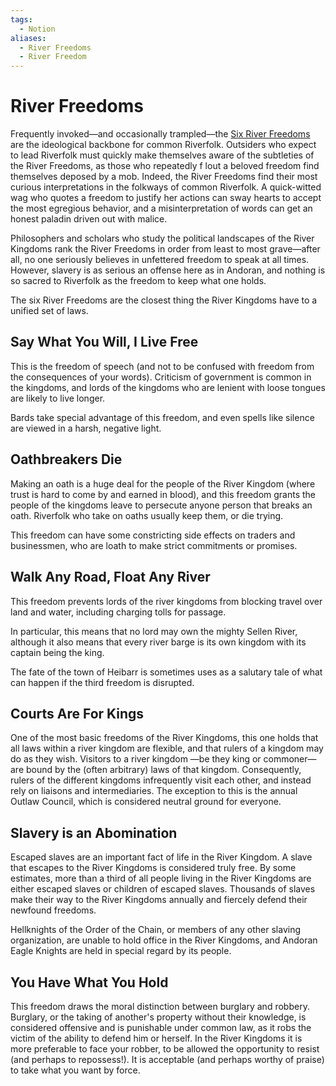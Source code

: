 ```yaml
---
tags:
  - Notion
aliases:
  - River Freedoms
  - River Freedom
---
```

# River Freedoms
Frequently invoked—and occasionally trampled—the [Six River Freedoms](https://pkingmaker.obsidianportal.com/wikis/the-six-river-freedoms) are the ideological backbone for common Riverfolk. Outsiders who expect to lead Riverfolk must quickly make themselves aware of the subtleties of the River Freedoms, as those who repeatedly f lout a beloved freedom find themselves deposed by a mob. Indeed, the River Freedoms find their most curious interpretations in the folkways of common Riverfolk. A quick-witted wag who quotes a freedom to justify her actions can sway hearts to accept the most egregious behavior, and a misinterpretation of words can get an honest paladin driven out with malice.

Philosophers and scholars who study the political landscapes of the River Kingdoms rank the River Freedoms in order from least to most grave—after all, no one seriously believes in unfettered freedom to speak at all times. However, slavery is as serious an offense here as in Andoran, and nothing is so sacred to Riverfolk as the freedom to keep what one holds.

The six River Freedoms are the closest thing the River Kingdoms have to a unified set of laws.

## Say What You Will, I Live Free
This is the freedom of speech (and not to be confused with freedom from the consequences of your words). Criticism of government is common in the kingdoms, and lords of the kingdoms who are lenient with loose tongues are likely to live longer.

Bards take special advantage of this freedom, and even spells like silence are viewed in a harsh, negative light.

## Oathbreakers Die
Making an oath is a huge deal for the people of the River Kingdom (where trust is hard to come by and earned in blood), and this freedom grants the people of the kingdoms leave to persecute anyone person that breaks an oath. Riverfolk who take on oaths usually keep them, or die trying.

This freedom can have some constricting side effects on traders and businessmen, who are loath to make strict commitments or promises.

## Walk Any Road, Float Any River
This freedom prevents lords of the river kingdoms from blocking travel over land and water, including charging tolls for passage.

In particular, this means that no lord may own the mighty Sellen River, although it also means that every river barge is its own kingdom with its captain being the king.

The fate of the town of Heibarr is sometimes uses as a salutary tale of what can happen if the third freedom is disrupted.

## Courts Are For Kings
One of the most basic freedoms of the River Kingdoms, this one holds that all laws within a river kingdom are flexible, and that rulers of a kingdom may do as they wish. Visitors to a river kingdom —be they king or commoner—are bound by the (often arbitrary) laws of that kingdom. Consequently, rulers of the different kingdoms infrequently visit each other, and instead rely on liaisons and intermediaries. The exception to this is the annual Outlaw Council, which is considered neutral ground for everyone.

## Slavery is an Abomination
Escaped slaves are an important fact of life in the River Kingdom. A slave that escapes to the River Kingdoms is considered truly free. By some estimates, more than a third of all people living in the River Kingdoms are either escaped slaves or children of escaped slaves. Thousands of slaves make their way to the River Kingdoms annually and fiercely defend their newfound freedoms.

Hellknights of the Order of the Chain, or members of any other slaving organization, are unable to hold office in the River Kingdoms, and Andoran Eagle Knights are held in special regard by its people.

## You Have What You Hold
This freedom draws the moral distinction between burglary and robbery. Burglary, or the taking of another's property without their knowledge, is considered offensive and is punishable under common law, as it robs the victim of the ability to defend him or herself. In the River Kingdoms it is more preferable to face your robber, to be allowed the opportunity to resist (and perhaps to repossess!). It is acceptable (and perhaps worthy of praise) to take what you want by force.
